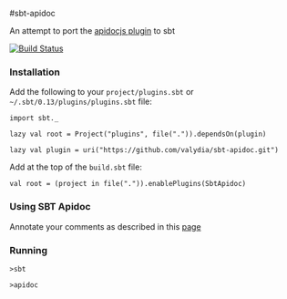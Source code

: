 #sbt-apidoc

An attempt to port the [apidocjs plugin][apidocjs] to sbt

[apidocjs]: http://apidocjs.com/

[![Build Status](https://api.travis-ci.org/valydia/sbt-apidoc.png)](http://travis-ci.org/valydia/sbt-apidoc)

### Installation

Add the following to your `project/plugins.sbt` or `~/.sbt/0.13/plugins/plugins.sbt` file:

    import sbt._
 
    lazy val root = Project("plugins", file(".")).dependsOn(plugin)
 
    lazy val plugin = uri("https://github.com/valydia/sbt-apidoc.git")
    
Add at the top of the `build.sbt` file:

    val root = (project in file(".")).enablePlugins(SbtApidoc)

### Using SBT Apidoc

Annotate your comments as described in this [page][apidocjs]

### Running

    >sbt
    
    >apidoc
